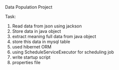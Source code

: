 Data Population Project

  Task:
   1. Read data from json using jackson
   2. Store data in java object
   3. extract meaning full data from java object
   4. store this data in mysql table
   5. used hibernet ORM 
   6. using ScheduleServiceExecutor for scheduling job
   7. write startup script
   8. properties file

